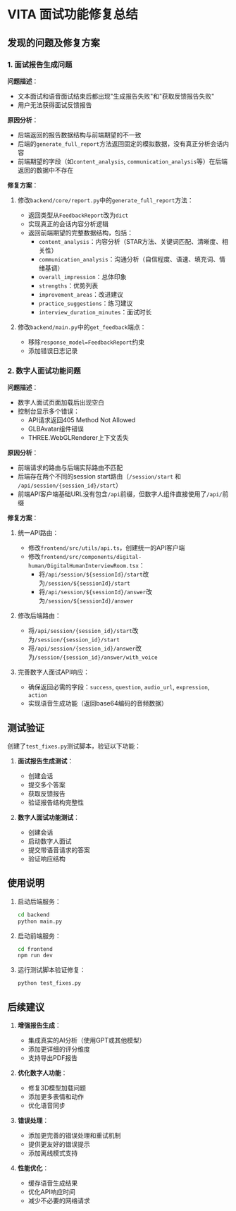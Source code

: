 # VITA 面试功能修复总结

## 发现的问题及修复方案

### 1. 面试报告生成问题

**问题描述**：
- 文本面试和语音面试结束后都出现"生成报告失败"和"获取反馈报告失败"
- 用户无法获得面试反馈报告

**原因分析**：
- 后端返回的报告数据结构与前端期望的不一致
- 后端的`generate_full_report`方法返回固定的模拟数据，没有真正分析会话内容
- 前端期望的字段（如`content_analysis`, `communication_analysis`等）在后端返回的数据中不存在

**修复方案**：
1. 修改`backend/core/report.py`中的`generate_full_report`方法：
   - 返回类型从`FeedbackReport`改为`dict`
   - 实现真正的会话内容分析逻辑
   - 返回前端期望的完整数据结构，包括：
     - `content_analysis`：内容分析（STAR方法、关键词匹配、清晰度、相关性）
     - `communication_analysis`：沟通分析（自信程度、语速、填充词、情绪基调）
     - `overall_impression`：总体印象
     - `strengths`：优势列表
     - `improvement_areas`：改进建议
     - `practice_suggestions`：练习建议
     - `interview_duration_minutes`：面试时长

2. 修改`backend/main.py`中的`get_feedback`端点：
   - 移除`response_model=FeedbackReport`约束
   - 添加错误日志记录

### 2. 数字人面试功能问题

**问题描述**：
- 数字人面试页面加载后出现空白
- 控制台显示多个错误：
  - API请求返回405 Method Not Allowed
  - GLBAvatar组件错误
  - THREE.WebGLRenderer上下文丢失

**原因分析**：
- 前端请求的路由与后端实际路由不匹配
- 后端存在两个不同的session start路由（`/session/start` 和 `/api/session/{session_id}/start`）
- 前端API客户端基础URL没有包含`/api`前缀，但数字人组件直接使用了`/api/`前缀

**修复方案**：
1. 统一API路由：
   - 修改`frontend/src/utils/api.ts`，创建统一的API客户端
   - 修改`frontend/src/components/digital-human/DigitalHumanInterviewRoom.tsx`：
     - 将`/api/session/${sessionId}/start`改为`/session/${sessionId}/start`
     - 将`/api/session/${sessionId}/answer`改为`/session/${sessionId}/answer`
   
2. 修改后端路由：
   - 将`/api/session/{session_id}/start`改为`/session/{session_id}/start`
   - 将`/api/session/{session_id}/answer`改为`/session/{session_id}/answer/with_voice`

3. 完善数字人面试API响应：
   - 确保返回必需的字段：`success`, `question`, `audio_url`, `expression`, `action`
   - 实现语音生成功能（返回base64编码的音频数据）

## 测试验证

创建了`test_fixes.py`测试脚本，验证以下功能：

1. **面试报告生成测试**：
   - 创建会话
   - 提交多个答案
   - 获取反馈报告
   - 验证报告结构完整性

2. **数字人面试功能测试**：
   - 创建会话
   - 启动数字人面试
   - 提交带语音请求的答案
   - 验证响应结构

## 使用说明

1. 启动后端服务：
   ```bash
   cd backend
   python main.py
   ```

2. 启动前端服务：
   ```bash
   cd frontend
   npm run dev
   ```

3. 运行测试脚本验证修复：
   ```bash
   python test_fixes.py
   ```

## 后续建议

1. **增强报告生成**：
   - 集成真实的AI分析（使用GPT或其他模型）
   - 添加更详细的评分维度
   - 支持导出PDF报告

2. **优化数字人功能**：
   - 修复3D模型加载问题
   - 添加更多表情和动作
   - 优化语音同步

3. **错误处理**：
   - 添加更完善的错误处理和重试机制
   - 提供更友好的错误提示
   - 添加离线模式支持

4. **性能优化**：
   - 缓存语音生成结果
   - 优化API响应时间
   - 减少不必要的网络请求 
